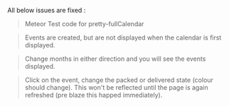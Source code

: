 All below issues are fixed :


> Meteor Test code for pretty-fullCalendar

> Events are created, but are not displayed when the calendar is first displayed.

> Change months in either direction and you will see the events displayed.

> Click on the event, change the packed or delivered state (colour should change). This
> won't be reflected until the page is again refreshed (pre blaze this happed immediately).

